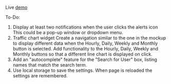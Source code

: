 Live [demo](https://mikaeljan.github.io/web-app-dashboard-project/)

To-Do:
1. Display at least two notifications when the user clicks the alerts icon
This could be a pop-up window or dropdown menu.
2. Traffic chart widget
 Create a navigation similar to the one in the mockup to display different data when the Hourly, Daily, Weekly and Monthly button is selected. Add functionality to the Hourly, Daily, Weekly and Monthly buttons so that a different line chart is displayed on click.
3. Add an "autocomplete" feature for the "Search for User" box, listing names that match the search term.
4. Use local storage to save the settings.
When page is reloaded the settings are remembered.